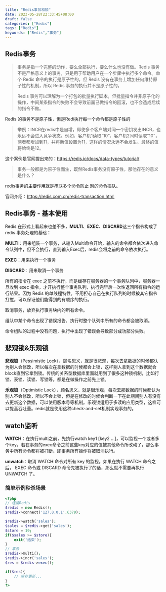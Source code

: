 ```yaml
---
title: "Redis事务和锁"
date: 2023-05-28T22:33:45+08:00
draft: false
categories: ["Redis"]
tags: ["Redis"]
keywords: ["Redis","事务"]
---
```




## Redis事务

> 事务是指一个完整的动作，要么全部执行，要么什么也没有做。Redis 事务不是严格意义上的事务，只是用于帮助用户在一个步骤中执行多个命令。单个 Redis 命令的执行是原子性的，但 Redis 没有在事务上增加任何维持原子性的机制，所以 Redis 事务的执行并不是原子性的。
> 
> Redis 事务可以理解为一个打包的批量执行脚本，但批量指令并非原子化的操作，中间某条指令的失败不会导致前面已做指令的回滚，也不会造成后续的指令不做。

Redis 的事务不是原子性，但是Redi执行每一个命令都是原子性的

> 举例：INCR在redis中是自增，即使多个客户端对同一个密钥发出INCR，也永远不会进入竞争状态。例如，客户机1读取“10”，客户机2同时读取“10”，两者都增加到11，并将新值设置为11，这样的情况永远不会发生。最终的值将始终是12。

这个案例是官网提出来的：https://redis.io/docs/data-types/tutorial/

> 事务一般都是为原子性而生，既然Redis事务没有原子性，那他存在的意义是什么？

redis事务的主要作用就是串联多个命令防止 别的命令插队。

官网介绍：https://redis.com.cn/redis-transaction.html

## Redis事务 - 基本使用
Redis 在形式上看起来也差不多，**MULTI**、**EXEC**、**DISCARD**这三个指令构成了 redis 事务处理的基础：

**MULTI**：用来组装一个事务，从输入Multi命令开始，输入的命令都会依次进入命令队列中，但不会执行，直到输入Exec后，redis会将之前的命令依次执行。

**EXEC**：用来执行一个事务

**DISCARD**：用来取消一个事务

所有的指令在 exec 之前不执行，而是缓存在服务器的一个事务队列中，服务器一旦收到 exec 指令，才开执行整个事务队列，执行完毕后一次性返回所有指令的运行结果。因为 Redis 的单线程特性，不用担心自己在执行队列的时候被其它指令打搅，可以保证他们能得到的有顺序的执行。

取消事务，放弃执行事务块内的所有命令。

组队中某个命令出现了错误报告，执行时整个队列中所有的命令都会被取消。

命令组队的过程中没有问题，执行中出现了错误会导致部分成功部分失败。

## 悲观锁&乐观锁

**悲观锁**（Pessimistic Lock），顾名思义，就是很悲观，每次去拿数据的时候都认为别人会修改，所以每次在拿数据的时候都会上锁，这样别人拿到这个数据就会block直到它拿到锁。传统的关系型数据库里面就用到了很多这种锁机制，比如行锁、表锁、读锁、写锁等，都是在做操作之前先上锁。

**乐观锁**（Optimistic Lock），顾名思义，就是很乐观，每次去那数据的时候都认为别人不会修改，所以不会上锁，但是在修改的时候会判断一下在此期间别人有没有去更新这个数据，可以使用版本号等机制。乐观锁适用于多读的应用类型，这样可以提高吞吐量。redis就是使用这种check-and-set机制实现事务的。

## watch监听
**WATCH**：在执行multi之前，先执行watch key1 [key2 …]，可以监视一个或者多个key，若在事务的exec命令之前这些key对应的值被其他命令所改动了，那么事务中所有命令都将被打断，即事务所有操作将被取消执行。

**unwatch**：取消 WATCH 命令对所有 key 的监视。如果在执行 WATCH 命令之后， EXEC 命令或 DISCARD 命令先被执行了的话，那么就不需要再执行UNWATCH 了。

### 简单示例秒杀场景
```php
<?php
// 连接Redis
$redis = new Redis();
$redis->connect('127.0.0.1',6379);

$redis->watch('sales');
$sales = $redis->get('sales');
$store = 10;
if($sales >= $store){
    exit('结束');
}
// 事务
$redis->multi();
$redis->incr('sales');
$res = $redis->exec();

if($res){
    // 库存更新...
}
?>
```